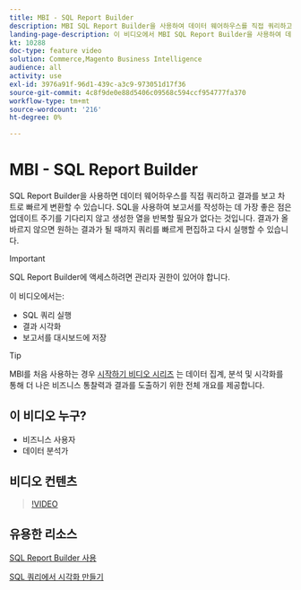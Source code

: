 ```yaml
---
title: MBI - SQL Report Builder
description: MBI SQL Report Builder을 사용하여 데이터 웨어하우스를 직접 쿼리하고, 결과를 보고, 차트로 빠르게 변환하는 방법을 알아봅니다.
landing-page-description: 이 비디오에서 MBI SQL Report Builder을 사용하여 데이터 웨어하우스를 직접 쿼리하고 결과를 보고 차트로 빠르게 변환하는 방법을 알아보십시오.
kt: 10288
doc-type: feature video
solution: Commerce,Magento Business Intelligence
audience: all
activity: use
exl-id: 3976a91f-96d1-439c-a3c9-973051d17f36
source-git-commit: 4c8f9de0e88d5406c09568c594ccf954777fa370
workflow-type: tm+mt
source-wordcount: '216'
ht-degree: 0%

---
```


# MBI - SQL Report Builder

SQL Report Builder을 사용하면 데이터 웨어하우스를 직접 쿼리하고 결과를 보고 차트로 빠르게 변환할 수 있습니다. SQL을 사용하여 보고서를 작성하는 데 가장 좋은 점은 업데이트 주기를 기다리지 않고 생성한 열을 반복할 필요가 없다는 것입니다. 결과가 올바르지 않으면 원하는 결과가 될 때까지 쿼리를 빠르게 편집하고 다시 실행할 수 있습니다.

>[!IMPORTANT]
>
>SQL Report Builder에 액세스하려면 관리자 권한이 있어야 합니다.

이 비디오에서는:

- SQL 쿼리 실행
- 결과 시각화
- 보고서를 대시보드에 저장

>[!TIP]
>
>MBI를 처음 사용하는 경우 [시작하기 비디오 시리즈](1-overview.md) 는 데이터 집계, 분석 및 시각화를 통해 더 나은 비즈니스 통찰력과 결과를 도출하기 위한 전체 개요를 제공합니다.

## 이 비디오 누구?

- 비즈니스 사용자
- 데이터 분석가

## 비디오 컨텐츠

>[!VIDEO](https://video.tv.adobe.com/v/342406?quality=12&learn=on)

## 유용한 리소스

[SQL Report Builder 사용](https://docs.magento.com/mbi/data-analyst/dev-reports/sql-rpt-bldr.html)

[SQL 쿼리에서 시각화 만들기](https://docs.magento.com/mbi/tutorials/create-visuals-from-sql.html)
